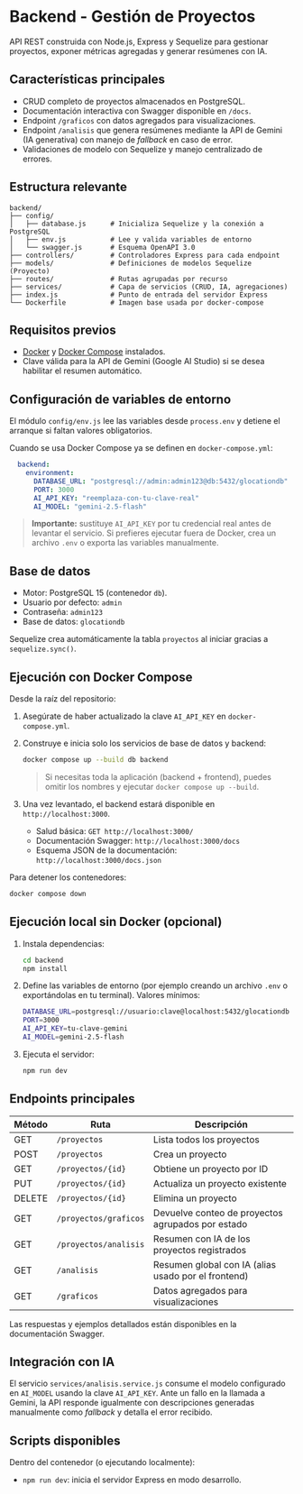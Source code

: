 # Backend - Gestión de Proyectos

API REST construida con Node.js, Express y Sequelize para gestionar proyectos, exponer métricas agregadas y generar resúmenes con IA.

## Características principales

- CRUD completo de proyectos almacenados en PostgreSQL.
- Documentación interactiva con Swagger disponible en `/docs`.
- Endpoint `/graficos` con datos agregados para visualizaciones.
- Endpoint `/analisis` que genera resúmenes mediante la API de Gemini (IA generativa) con manejo de *fallback* en caso de error.
- Validaciones de modelo con Sequelize y manejo centralizado de errores.

## Estructura relevante

```
backend/
├── config/
│   ├── database.js      # Inicializa Sequelize y la conexión a PostgreSQL
│   ├── env.js           # Lee y valida variables de entorno
│   └── swagger.js       # Esquema OpenAPI 3.0
├── controllers/         # Controladores Express para cada endpoint
├── models/              # Definiciones de modelos Sequelize (Proyecto)
├── routes/              # Rutas agrupadas por recurso
├── services/            # Capa de servicios (CRUD, IA, agregaciones)
├── index.js             # Punto de entrada del servidor Express
└── Dockerfile           # Imagen base usada por docker-compose
```

## Requisitos previos

- [Docker](https://docs.docker.com/engine/install/) y [Docker Compose](https://docs.docker.com/compose/install/) instalados.
- Clave válida para la API de Gemini (Google AI Studio) si se desea habilitar el resumen automático.

## Configuración de variables de entorno

El módulo `config/env.js` lee las variables desde `process.env` y detiene el arranque si faltan valores obligatorios.

Cuando se usa Docker Compose ya se definen en `docker-compose.yml`:

```yaml
  backend:
    environment:
      DATABASE_URL: "postgresql://admin:admin123@db:5432/glocationdb"
      PORT: 3000
      AI_API_KEY: "reemplaza-con-tu-clave-real"
      AI_MODEL: "gemini-2.5-flash"
```

> **Importante:** sustituye `AI_API_KEY` por tu credencial real antes de levantar el servicio. Si prefieres ejecutar fuera de Docker, crea un archivo `.env` o exporta las variables manualmente.

## Base de datos

- Motor: PostgreSQL 15 (contenedor `db`).
- Usuario por defecto: `admin`
- Contraseña: `admin123`
- Base de datos: `glocationdb`

Sequelize crea automáticamente la tabla `proyectos` al iniciar gracias a `sequelize.sync()`.

##  Ejecución con Docker Compose

Desde la raíz del repositorio:

1. Asegúrate de haber actualizado la clave `AI_API_KEY` en `docker-compose.yml`.
2. Construye e inicia solo los servicios de base de datos y backend:

   ```bash
   docker compose up --build db backend
   ```

   > Si necesitas toda la aplicación (backend + frontend), puedes omitir los nombres y ejecutar `docker compose up --build`.

3. Una vez levantado, el backend estará disponible en `http://localhost:3000`.

   - Salud básica: `GET http://localhost:3000/`
   - Documentación Swagger: `http://localhost:3000/docs`
   - Esquema JSON de la documentación: `http://localhost:3000/docs.json`

Para detener los contenedores:

```bash
docker compose down
```

## Ejecución local sin Docker (opcional)

1. Instala dependencias:

   ```bash
   cd backend
   npm install
   ```

2. Define las variables de entorno (por ejemplo creando un archivo `.env` o exportándolas en tu terminal). Valores mínimos:

   ```bash
   DATABASE_URL=postgresql://usuario:clave@localhost:5432/glocationdb
   PORT=3000
   AI_API_KEY=tu-clave-gemini
   AI_MODEL=gemini-2.5-flash
   ```

3. Ejecuta el servidor:

   ```bash
   npm run dev
   ```

## Endpoints principales

| Método | Ruta                | Descripción                                             |
|--------|--------------------|---------------------------------------------------------|
| GET    | `/proyectos`       | Lista todos los proyectos                              |
| POST   | `/proyectos`       | Crea un proyecto                                       |
| GET    | `/proyectos/{id}`  | Obtiene un proyecto por ID                             |
| PUT    | `/proyectos/{id}`  | Actualiza un proyecto existente                        |
| DELETE | `/proyectos/{id}`  | Elimina un proyecto                                    |
| GET    | `/proyectos/graficos` | Devuelve conteo de proyectos agrupados por estado   |
| GET    | `/proyectos/analisis` | Resumen con IA de los proyectos registrados          |
| GET    | `/analisis`        | Resumen global con IA (alias usado por el frontend)    |
| GET    | `/graficos`        | Datos agregados para visualizaciones                   |

Las respuestas y ejemplos detallados están disponibles en la documentación Swagger.

## Integración con IA

El servicio `services/analisis.service.js` consume el modelo configurado en `AI_MODEL` usando la clave `AI_API_KEY`. Ante un fallo en la llamada a Gemini, la API responde igualmente con descripciones generadas manualmente como *fallback* y detalla el error recibido.

## Scripts disponibles

Dentro del contenedor (o ejecutando localmente):

- `npm run dev`: inicia el servidor Express en modo desarrollo.

